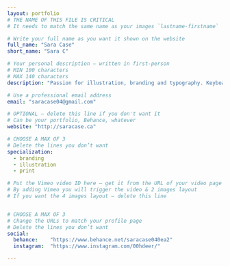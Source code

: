 ```yaml
---
layout: portfolio
# THE NAME OF THIS FILE IS CRITICAL
# It needs to match the same name as your images `lastname-firstname`

# Write your full name as you want it shown on the website
full_name: "Sara Case"
short_name: "Sara C"

# Your personal description — written in first-person
# MIN 100 characters
# MAX 140 characters
description: "Passion for illustration, branding and typography. Keyboard shortcuts, learning new styles, and good type are life."

# Use a professional email address
email: "saracase04@gmail.com"

# OPTIONAL — delete this line if you don't want it
# Can be your portfolio, Behance, whatever
website: "http://saracase.ca"

# CHOOSE A MAX OF 3
# Delete the lines you don’t want
specialization:
  - branding
  - illustration
  - print

# Put the Vimeo video ID here — get it from the URL of your video page
# By adding Vimeo you will trigger the video & 2 images layout
# If you want the 4 images layout — delete this line


# CHOOSE A MAX OF 3
# Change the URLs to match your profile page
# Delete the lines you don’t want
social:
  behance:    "https://www.behance.net/saracase040ea2"
  instagram:  "https://www.instagram.com/00hdeer/"

---
```

